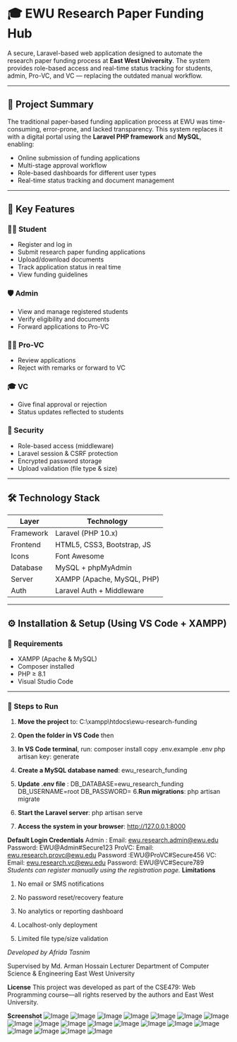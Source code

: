 # 🎓 EWU Research Paper Funding Hub

A secure, Laravel-based web application designed to automate the research paper funding process at **East West University**. The system provides role-based access and real-time status tracking for students, admin, Pro-VC, and VC — replacing the outdated manual workflow.

---

## 📌 Project Summary

The traditional paper-based funding application process at EWU was time-consuming, error-prone, and lacked transparency. This system replaces it with a digital portal using the **Laravel PHP framework** and **MySQL**, enabling:

- Online submission of funding applications  
- Multi-stage approval workflow  
- Role-based dashboards for different user types  
- Real-time status tracking and document management  

---

## 🚀 Key Features

### 🧑‍🎓 Student
- Register and log in
- Submit research paper funding applications
- Upload/download documents
- Track application status in real time
- View funding guidelines

### 🛡️ Admin
- View and manage registered students
- Verify eligibility and documents
- Forward applications to Pro-VC

### 🧑‍💼 Pro-VC
- Review applications
- Reject with remarks or forward to VC

### 🎓 VC
- Give final approval or rejection
- Status updates reflected to students

### 🔐 Security
- Role-based access (middleware)
- Laravel session & CSRF protection
- Encrypted password storage
- Upload validation (file type & size)

---

## 🛠️ Technology Stack

| Layer        | Technology                  |
|--------------|-----------------------------|
| Framework    | Laravel (PHP 10.x)          |
| Frontend     | HTML5, CSS3, Bootstrap, JS  |
| Icons        | Font Awesome                |
| Database     | MySQL + phpMyAdmin          |
| Server       | XAMPP (Apache, MySQL, PHP)  |
| Auth         | Laravel Auth + Middleware   |

---

## ⚙️ Installation & Setup (Using VS Code + XAMPP)

### 🔧 Requirements

- XAMPP (Apache & MySQL)
- Composer installed
- PHP ≥ 8.1
- Visual Studio Code

---

### 🧪 Steps to Run

1. **Move the project** to: C:\xampp\htdocs\ewu-research-funding

2. **Open the folder in VS Code** then

3. **In VS Code terminal**, run:
composer install
copy .env.example .env
php artisan key: generate

4. **Create a MySQL database named**: ewu_research_funding
5. **Update .env file** :
DB_DATABASE=ewu_research_funding
DB_USERNAME=root
DB_PASSWORD=
6.**Run migrations**: php artisan migrate
7. **Start the Laravel server**: php artisan serve
8. **Access the system in your browser**: http://127.0.0.1:8000
   
**Default Login Credentials**
Admin	: Email: ewu.research.admin@ewu.edu	Password: EWU@Admin#Secure123
ProVC: Email:	ewu.research.provc@ewu.edu	Password :EWU@ProVC#Secure456
VC: Email:	ewu.research.vc@ewu.edu  Password:	EWU@VC#Secure789
*Students can register manually using the registration page.*
**Limitations**
1. No email or SMS notifications

2. No password reset/recovery feature

3. No analytics or reporting dashboard

4. Localhost-only deployment

5. Limited file type/size validation

*Developed by Afrida Tasnim*

Supervised by
Md. Arman Hossain
Lecturer
Department of Computer Science & Engineering
East West University

**License**
This project was developed as part of the CSE479: Web Programming course—all rights reserved by the authors and East West University.

**Screenshot**
![Image](https://github.com/user-attachments/assets/15361fa7-7a58-491d-892b-9df91629a561)
![Image](https://github.com/user-attachments/assets/b4e2119a-be37-47b9-9355-e4b4abb99863)
![Image](https://github.com/user-attachments/assets/c2982388-60dc-4d16-a340-4b5c6c645c6f)
![Image](https://github.com/user-attachments/assets/6b8970bc-8949-4954-9d28-73566c401660)
![Image](https://github.com/user-attachments/assets/f72e3c05-0d7b-40b2-ad25-71ac6ebe1004)
![Image](https://github.com/user-attachments/assets/8b58ed76-52c9-4290-80d7-bc82369b2e1c)
![Image](https://github.com/user-attachments/assets/7ca28861-6498-4dc7-b7eb-5bbf79f6a158)
![Image](https://github.com/user-attachments/assets/e3a754d2-f42d-495f-aef7-dbc87bed4471)
![Image](https://github.com/user-attachments/assets/cb2d72d0-fe12-4900-bca9-3df5bf74a0c3)
![Image](https://github.com/user-attachments/assets/176bcd96-050a-4a67-a73e-f34150266398)
![Image](https://github.com/user-attachments/assets/5db78d4a-04bf-4e98-9792-621f57bc5ee3)
![Image](https://github.com/user-attachments/assets/a6bc74d6-aca7-46f5-ba2e-dd99e060d3e9)
![Image](https://github.com/user-attachments/assets/d17992ca-2db1-46d0-9322-c794cd964e5f)
![Image](https://github.com/user-attachments/assets/612488a7-b4f8-43ad-a206-c0cabfd0ea25)
![Image](https://github.com/user-attachments/assets/558550e2-9341-456d-8b2a-0f23f3a6146a)
![Image](https://github.com/user-attachments/assets/725bb00a-8dfb-48a5-9250-e7bcf478bcf9)
![Image](https://github.com/user-attachments/assets/795ee9ed-6c38-4298-92b3-b26ed73cc71c)
![Image](https://github.com/user-attachments/assets/be30c4c3-b976-4513-bae3-c88c720076a7)
![Image](https://github.com/user-attachments/assets/860c408b-affb-456d-bba8-a0fe0b5783e7)



